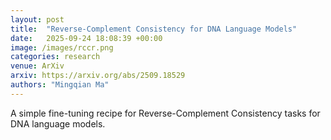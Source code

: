 ```yaml
---
layout: post
title:  "Reverse-Complement Consistency for DNA Language Models"
date:   2025-09-24 18:08:39 +00:00
image: /images/rccr.png
categories: research
venue: ArXiv
arxiv: https://arxiv.org/abs/2509.18529
authors: "Mingqian Ma"
---
```

A simple fine-tuning recipe for Reverse-Complement Consistency tasks for DNA language models.

